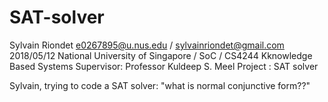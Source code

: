 # SAT-solver

Sylvain Riondet
e0267895@u.nus.edu / sylvainriondet@gmail.com
2018/05/12
National University of Singapore / SoC / CS4244 Kknowledge Based Systems
Supervisor: Professor Kuldeep S. Meel
Project : SAT solver

Sylvain, trying to code a SAT solver: "what is normal conjunctive form??"
